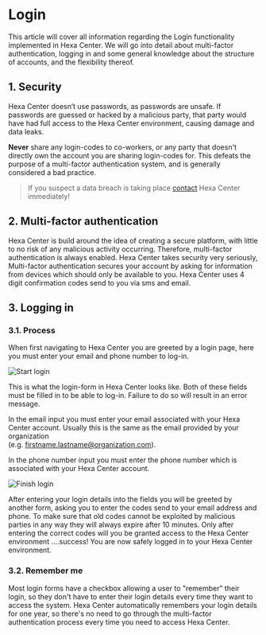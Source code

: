 # Login

This article will cover all information regarding the Login functionality implemented in Hexa Center. We will go into detail about multi-factor authentication, logging in and some general knowledge about the structure of accounts, and the flexibility thereof.

## 1. Security

Hexa Center doesn’t use passwords, as passwords are unsafe. If passwords are guessed or hacked by a malicious party, that party would have had full access to the Hexa Center environment, causing damage and data leaks.

**Never** share any login-codes to co-workers, or any party that doesn&apos;t directly own the account you are sharing login-codes for. This defeats the purpose of a multi-factor authentication system, and is generally considered a bad practice.

> If you suspect a data breach is taking place [contact](https://hexa.center/contact "Hexa Center contact page") Hexa Center immediately!

## 2. Multi-factor authentication

Hexa Center is build around the idea of creating a secure platform, with little to no risk of any malicious activity occurring. Therefore, multi-factor authentication is always enabled. Hexa Center takes security very seriously, Multi-factor authentication secures your account by asking for information from devices which should only be available to you. Hexa Center uses 4 digit confirmation codes send to you via sms and email.

## 3. Logging in

### 3.1. Process

When first navigating to Hexa Center you are greeted by a login page, here you must enter your email and phone number to log-in.

![Start login](/images/guide/start-login.jpg "Start login")

This is what the login-form in Hexa Center looks like. Both of these fields must be filled in to be able to log-in. Failure to do so will result in an error message.

In the email input you must enter your email associated with your Hexa Center account. Usually this is the same as the email provided by your organization\
(e.g. firstname.lastname@organization.com).

In the phone number input you must enter the phone number which is associated with your Hexa Center account.

![Finish login](/images/guide/finish-login.jpg "Finish login")

After entering your login details into the fields you will be greeted by another form, asking you to enter the codes send to your email address and phone. To make sure that old codes cannot be exploited by malicious parties in any way they will always expire after 10 minutes. Only after entering the correct codes will you be granted access to the Hexa Center environment ….success! You are now safely logged in to your Hexa Center environment.

### 3.2. Remember me

Most login forms have a checkbox allowing a user to "remember" their login, so they don&apos;t have to enter their login details every time they want to access the system. Hexa Center automatically remembers your login details for one year, so there&apos;s no need to go through the multi-factor authentication process every time you need to access Hexa Center.
